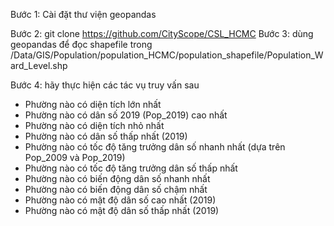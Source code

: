 Bước 1: Cài đặt thư viện geopandas

Bước 2: git clone https://github.com/CityScope/CSL_HCMC
Bước 3: dùng geopandas để đọc shapefile trong /Data/GIS/Population/population_HCMC/population_shapefile/Population_Ward_Level.shp

Bước 4: hãy thực hiện các tác vụ truy vấn sau
- Phường nào có diện tích lớn nhất
- Phường nào có dân số 2019 (Pop_2019) cao nhất
- Phường nào có diện tích nhỏ nhất
- Phường nào có dân số thấp nhất (2019)
- Phường nào có tốc độ tăng trưởng dân số nhanh nhất (dựa trên Pop_2009 và Pop_2019)
- Phường nào có tốc độ tăng trưởng dân số thấp nhất
- Phường nào có biến động dân số nhanh nhất
- Phường nào có biến động dân số chậm nhất
- Phường nào có mật độ dân số cao nhất (2019)
- Phường nào có mật độ dân số thấp nhất (2019)